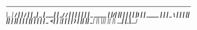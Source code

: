 




  _____ _____ ____           __  __ ___ _____ ____  _____           ___ ____ ____  
 |_   _|  ___/ ___|         |  \/  |_ _|_   _|  _ \| ____|         |_ _/ ___/ ___| 
   | | | |_ | |  _   _____  | |\/| || |  | | | |_) |  _|    _____   | | |   \___ \ 
   | | |  _|| |_| | |_____| | |  | || |  | | |  _ <| |___  |_____|  | | |___ ___) |
   |_| |_|   \____|         |_|  |_|___| |_| |_| \_\_____|         |___\____|____/ 
                                                                                   

